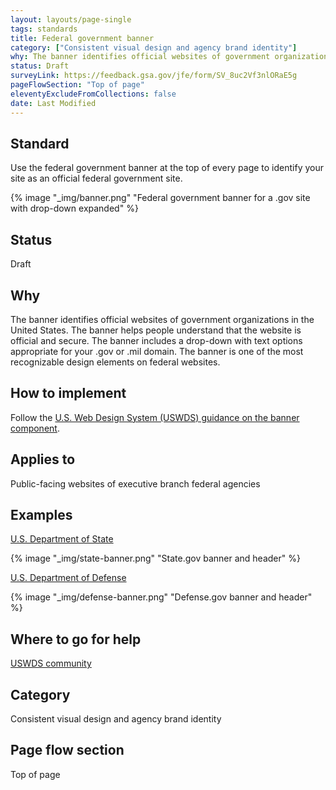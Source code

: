 ```yaml
---
layout: layouts/page-single
tags: standards
title: Federal government banner
category: ["Consistent visual design and agency brand identity"]
why: The banner identifies official websites of government organizations in the United States.
status: Draft
surveyLink: https://feedback.gsa.gov/jfe/form/SV_8uc2Vf3nlORaE5g
pageFlowSection: "Top of page"
eleventyExcludeFromCollections: false
date: Last Modified
---
```


## Standard

Use the federal government banner at the top of every page to identify your site as an official federal government site.

{% image "_img/banner.png" "Federal government banner for a .gov site with drop-down expanded" %}

## Status

Draft

## Why

The banner identifies official websites of government organizations in the United States. The banner helps people understand that the website is official and secure. The banner includes a drop-down with text options appropriate for your .gov or .mil domain. The banner is one of the most recognizable design elements on federal websites.

## How to implement

Follow the [U.S. Web Design System (USWDS) guidance on the banner component](https://designsystem.digital.gov/components/banner/).

## Applies to

Public-facing websites of executive branch federal agencies


## Examples

[U.S. Department of State](https://www.state.gov/)

{% image "_img/state-banner.png" "State.gov banner and header" %}

[U.S. Department of Defense](https://www.defense.gov/)

{% image "_img/defense-banner.png" "Defense.gov banner and header" %}

## Where to go for help

[USWDS community](https://designsystem.digital.gov/about/community/)

## Category

Consistent visual design and agency brand identity

## Page flow section

Top of page

